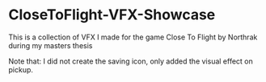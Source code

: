 # CloseToFlight-VFX-Showcase
This is a collection of VFX I made for the game Close To Flight by Northrak during my masters thesis

Note that: I did not create the saving icon, only added the visual effect on pickup.

